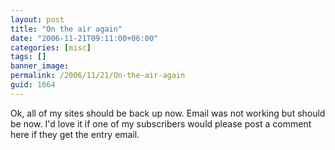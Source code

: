 ```yaml
---
layout: post
title: "On the air again"
date: "2006-11-21T09:11:00+06:00"
categories: [misc]
tags: []
banner_image: 
permalink: /2006/11/21/On-the-air-again
guid: 1664
---
```


Ok, all of my sites should be back up now. Email was not working but should be now. I'd love it if one of my subscribers would please post a comment here if they get the entry email.